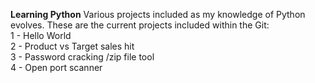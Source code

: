 **Learning Python**
Various projects included as my knowledge of Python evolves.
These are the current projects included within the Git:<br /> 
  1 - Hello World<br /> 
  2 - Product vs Target sales hit<br /> 
  3 - Password cracking /zip file tool<br /> 
  4 - Open port scanner<br /> 
